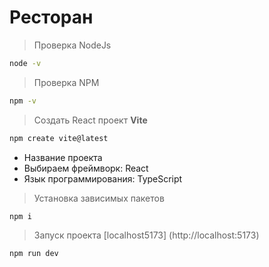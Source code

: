 # Ресторан
> Проверка NodeJs
 ```bash
node -v
```

> Проверка NPM
 ```bash
npm -v
```

> Создать React проект **Vite**
 ```bash
npm create vite@latest
```

- Название проекта
- Выбираем фреймворк: React
- Язык программирования: TypeScript

>Установка зависимых пакетов
```bash
npm i
```
 
 >Запуск проекта [localhost5173] (http://localhost:5173)
```bash
npm run dev
```
